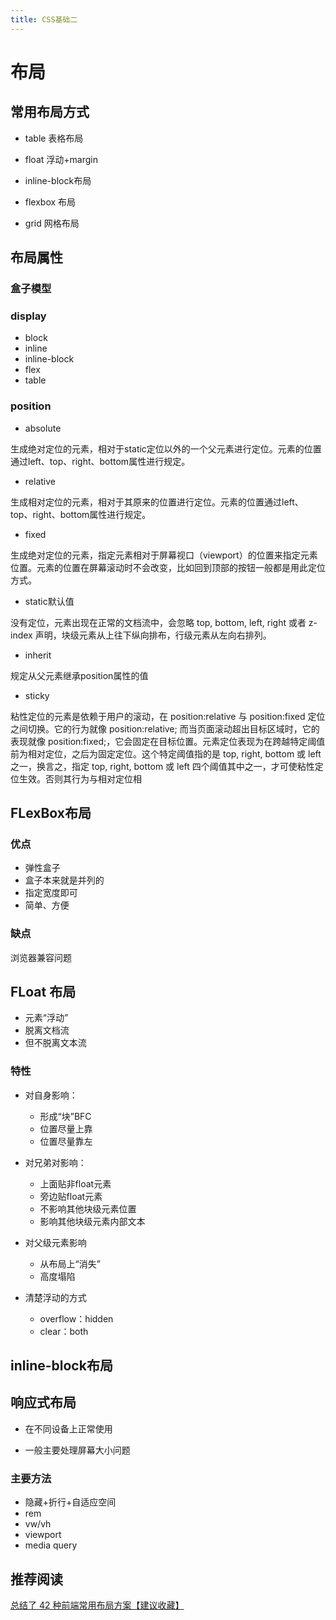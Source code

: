 ```yaml
---
title: CSS基础二
---
```


# 布局

## 常用布局方式

- table 表格布局

- float 浮动+margin

- inline-block布局

- flexbox 布局

- grid 网格布局

## 布局属性

### 盒子模型

### display

- block
- inline
- inline-block
- flex
- table

### position

- absolute

生成绝对定位的元素，相对于static定位以外的一个父元素进行定位。元素的位置通过left、top、right、bottom属性进行规定。

- relative

生成相对定位的元素，相对于其原来的位置进行定位。元素的位置通过left、top、right、bottom属性进行规定。

- fixed

生成绝对定位的元素，指定元素相对于屏幕视⼝（viewport）的位置来指定元素位置。元素的位置在屏幕滚动时不会改变，⽐如回到顶部的按钮⼀般都是⽤此定位⽅式。

- static默认值

没有定位，元素出现在正常的文档流中，会忽略 top, bottom, left, right 或者 z-index 声明，块级元素从上往下纵向排布，⾏级元素从左向右排列。

- inherit

规定从父元素继承position属性的值

- sticky

粘性定位的元素是依赖于用户的滚动，在 position:relative 与 position:fixed 定位之间切换。它的行为就像 position:relative; 而当页面滚动超出目标区域时，它的表现就像 position:fixed;，它会固定在目标位置。元素定位表现为在跨越特定阈值前为相对定位，之后为固定定位。这个特定阈值指的是 top, right, bottom 或 left 之一，换言之，指定 top, right, bottom 或 left 四个阈值其中之一，才可使粘性定位生效。否则其行为与相对定位相

## FLexBox布局

### 优点

- 弹性盒子
- 盒子本来就是并列的
- 指定宽度即可
- 简单、方便

### 缺点

浏览器兼容问题



## FLoat 布局

- 元素“浮动”
- 脱离文档流
- 但不脱离文本流

### 特性

- 对自身影响：
    - 形成“块”BFC
    - 位置尽量上靠
    - 位置尽量靠左

- 对兄弟对影响：
    - 上面贴非float元素
    - 旁边贴float元素
    - 不影响其他块级元素位置
    - 影响其他块级元素内部文本

- 对父级元素影响
    - 从布局上“消失”
    - 高度塌陷

- 清楚浮动的方式
    - overflow：hidden
    - clear：both

## inline-block布局

## 响应式布局

- 在不同设备上正常使用

- 一般主要处理屏幕大小问题

### 主要方法

- 隐藏+折行+自适应空间
- rem
- vw/vh
- viewport
- media query


## 推荐阅读

[总结了 42 种前端常用布局方案【建议收藏】](https://mp.weixin.qq.com/s/b4hxbgWIBw0K6ateW-7uEQ)